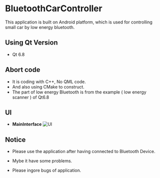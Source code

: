 # BluetoothCarController
This application is built on Android platform, which is used for controlling small car by low energy bluetooth.
## Using Qt Version
- Qt 6.8
## Abort code
- It is coding with C++, No QML code.
- And also using CMake to construct.
- The part of low energy Bluetooth is from
 the example ( low energy scanner ) of Qt6.8
## UI
- **MainInterface**
![UI]("./ui.jpg")

## Notice
* Please use the application after having connected to Bluetooth Device.

* Mybe it have some problems.

* Please ingore bugs of application.